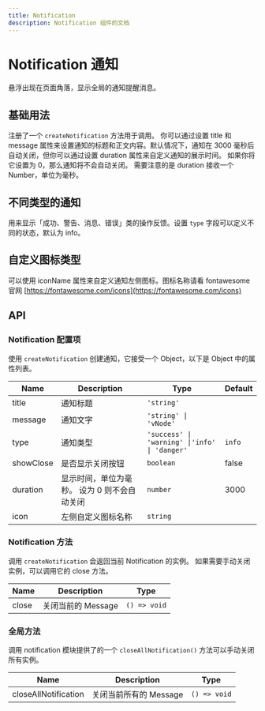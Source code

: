 ```yaml
---
title: Notification
description: Notification 组件的文档
---
```


# Notification 通知

悬浮出现在页面角落，显示全局的通知提醒消息。

## 基础用法

注册了一个 `createNotification` 方法用于调用。 你可以通过设置 title 和 message 属性来设置通知的标题和正文内容。默认情况下，通知在 3000 毫秒后自动关闭，但你可以通过设置 duration 属性来自定义通知的展示时间。 如果你将它设置为 0，那么通知将不会自动关闭。 需要注意的是 duration 接收一个 Number，单位为毫秒。

<preview path="../demo/Notification/Basic.vue" title="基础用法" description="Message 组件的基础用法"></preview>

## 不同类型的通知

用来显示「成功、警告、消息、错误」类的操作反馈。设置 `type` 字段可以定义不同的状态，默认为 info。

<preview path="../demo/Notification/Type.vue" title="不同状态" description="Message 组件的不同状态"></preview>

## 自定义图标类型

可以使用 iconName 属性来自定义通知左侧图标。图标名称请看 fontawesome 官网 [https://fontawesome.com/icons](https://fontawesome.com/icons)

<preview path="../demo/Notification/Icon.vue" title="自定义图标类型" description="Message 组件的自定义图标类型"></preview>

## API

### Notification 配置项

使用 `createNotification` 创建通知，它接受一个 Object，以下是 Object 中的属性列表。

| Name      | Description                                  | Type                                          | Default |
| --------- | -------------------------------------------- | --------------------------------------------- | ------- |
| title     | 通知标题                                     | `'string'`                                    |
| message   | 通知文字                                     | `'string' \| 'vNode'`                         |         |
| type      | 通知类型                                     | `'success' \| 'warning' \|'info' \| 'danger'` | `info`  |
| showClose | 是否显示关闭按钮                             | `boolean`                                     | false   |
| duration  | 显示时间，单位为毫秒。 设为 0 则不会自动关闭 | `number`                                      | 3000    |
| icon      | 左侧自定义图标名称                           | `string`                                      |         |

### Notification 方法

调用 `createNotification` 会返回当前 Notification 的实例。 如果需要手动关闭实例，可以调用它的 close 方法。

| Name  | Description        | Type         |
| ----- | ------------------ | ------------ |
| close | 关闭当前的 Message | `() => void` |

### 全局方法

调用 notification 模块提供了的一个 `closeAllNotification()` 方法可以手动关闭所有实例。

| Name                 | Description            | Type         |
| -------------------- | ---------------------- | ------------ |
| closeAllNotification | 关闭当前所有的 Message | `() => void` |
